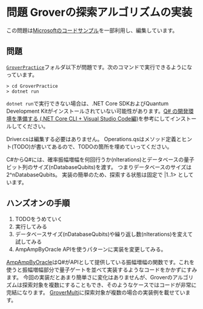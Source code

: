 # 問題 Groverの探索アルゴリズムの実装

この問題は[Microsoftのコードサンプル](https://github.com/Microsoft/Quantum/tree/release/v0.3.1810/Samples/src/DatabaseSearch)を一部利用し、編集しています。


## 問題

[`GroverPractice`](./GroverPractice)フォルダ以下が問題です。次のコマンドで実行できるようになっています。

```
> cd GroverPractice 
> dotnet run
```

`dotnet run`で実行できない場合は、.NET Core SDKおよびQuantum Development Kitがインストールされていない可能性があります。[Q# の開発環境を準備する (.NET Core CLI + Visual Studio Code編)](https://tech.tanaka733.net/entry/2018/10/quantum-installconfig-with-vscode)を参考にしてインストールしてください。

Driver.csは編集する必要はありません。
Operations.qsはメソッド定義とヒント(TODO)が書いてあるので、TODOの箇所を埋めていってください。

C#からQ#には、確率振幅増幅を何回行うか(nIterations)とデータベースの量子ビット列のサイズ(nDatabaseQubits)を渡す。
つまりデータベースのサイズは2^nDatabaseQubits。
実装の簡単のため、探索する状態は固定で |1..1> としています。

## ハンズオンの手順

1. TODOをうめていく
2. 実行してみる
3. データベースサイズ(nDatabaseQubits)や繰り返し数(nIterations)を変えて試してみる
4. AmpAmpByOracle APIを使うパターンに実装を変更してみる。

[AmpAmpByOracle](https://docs.microsoft.com/en-us/qsharp/api/canon/microsoft.quantum.canon.ampampbyoracle?view=qsharp-preview)はQ#がAPIとして提供している振幅増幅の関数です。これを使うと振幅増幅部分で量子ゲートを並べて実装するようなコードをかかずにすみます。
今回の実装だとあまり簡単さに変化はありませんが、Groverのアルゴリズムは探索対象を複数にすることもでき、そのようなケースではコードが非常に完結になります。
[GroverMulti](./GroverMulti)に探索対象が複数の場合の実装例を載せています。
